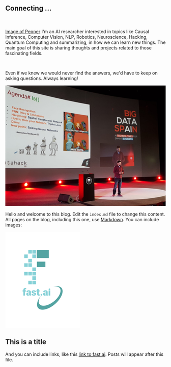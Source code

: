 ## Connecting ...
<br><br>
[Image of Pepper](images/pepper.jpg)
I'm an AI researcher interested in topics like Causal Inference, Computer Vision, NLP, Robotics, Neuroscience, Hacking, Quantum Computing and summarizing, in how we can learn new things. The main goal of this site is sharing thoughts and projects related to those fascinating fields.

​

Even if we knew we would never find the answers, we'd have to keep on asking questions. Always learning!

![Image of Ruben](images/ruben.jpg)

Hello and welcome to this blog. Edit the `index.md` file to change this content. All pages on the blog, including this one, use [Markdown](https://guides.github.com/features/mastering-markdown/). You can include images:

![Image of fast.ai logo](images/logo.png)

## This is a title

And you can include links, like this [link to fast.ai](https://www.fast.ai). Posts will appear after this file. 
